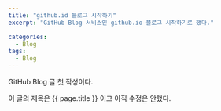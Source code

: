 ```yaml
---
title: "github.id 블로그 시작하기"
excerpt: "GitHub Blog 서비스인 github.io 블로그 시작하기로 했다."

categories:
  - Blog
tags:
  - Blog
---
```


GitHub Blog 글 첫 작성이다.

이 글의 제목은 {{ page.title }} 이고
아직 수정은 안했다.
